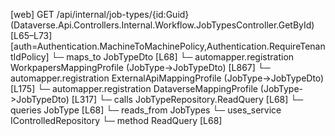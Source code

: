 [web] GET /api/internal/job-types/{id:Guid}  (Dataverse.Api.Controllers.Internal.Workflow.JobTypesController.GetById)  [L65–L73] [auth=Authentication.MachineToMachinePolicy,Authentication.RequireTenantIdPolicy]
  └─ maps_to JobTypeDto [L68]
    └─ automapper.registration WorkpapersMappingProfile (JobType->JobTypeDto) [L867]
    └─ automapper.registration ExternalApiMappingProfile (JobType->JobTypeDto) [L175]
    └─ automapper.registration DataverseMappingProfile (JobType->JobTypeDto) [L317]
  └─ calls JobTypeRepository.ReadQuery [L68]
  └─ queries JobType [L68]
    └─ reads_from JobTypes
  └─ uses_service IControlledRepository<JobType>
    └─ method ReadQuery [L68]

